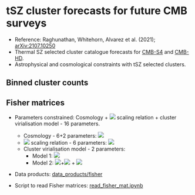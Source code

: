 # tSZ cluster forecasts for future CMB surveys
 * Reference: Raghunathan, Whitehorn, Alvarez et al. (2021); [arXiv:2107.10250](https://arxiv.org/abs/2107.10250)
 * Thermal SZ selected cluster catalogue forecasts for [CMB-S4](https://arxiv.org/abs/1907.04473) and [CMB-HD](https://arxiv.org/abs/1906.10134). 
 * Astrophysical and cosmological constraints with tSZ selected clusters.

<!-- # Coming soon. Please check back on July 26, 2021 -->

## Binned cluster counts

## Fisher matrices
 * Parameters constrained: Cosmology + <img src="https://render.githubusercontent.com/render/math?math=Y_{\rm SZ}-M"> scaling relation + cluster virialisation model - 16 parameters.
   * Cosmology - 6+2 parameters: <img src="https://render.githubusercontent.com/render/math?math=\Lambda CDM, \sum m_{\nu}, w_{\rm DE} ">
   * <img src="https://render.githubusercontent.com/render/math?math=Y_{\rm SZ}-M"> scaling relation - 6 parameters: <img src="https://render.githubusercontent.com/render/math?math=\alpha_{\rm Y}, \beta_{\rm Y}, \gamma_{\rm Y}, \sigma_{\rm logY}, \alpha_{\sigma}, \gamma_{\sigma}">
   * Cluster virialisation model - 2 parameters:
     * Model 1: <img src="https://render.githubusercontent.com/render/math?math={\rm v}(z) = \eta_{\rm v}(z) (1 - b_{\rm HSE})^{\alpha_{Y}}">
     * Model 2: <img src="https://render.githubusercontent.com/render/math?math={\rm v}(z) = A_{\rm v} {\rm ln}(1">+<img src="https://render.githubusercontent.com/render/math?math=z)"> + <img src="https://render.githubusercontent.com/render/math?math=B_{\rm v}">
     
 * Data products: [data_products/fisher](https://github.com/sriniraghunathan/tSZ_cluster_forecasts/tree/main/data_products/fisher)
 * Script to read Fisher matrices: [read_fisher_mat.ipynb](https://github.com/sriniraghunathan/tSZ_cluster_forecasts/blob/main/read_fisher_mat.ipynb)
